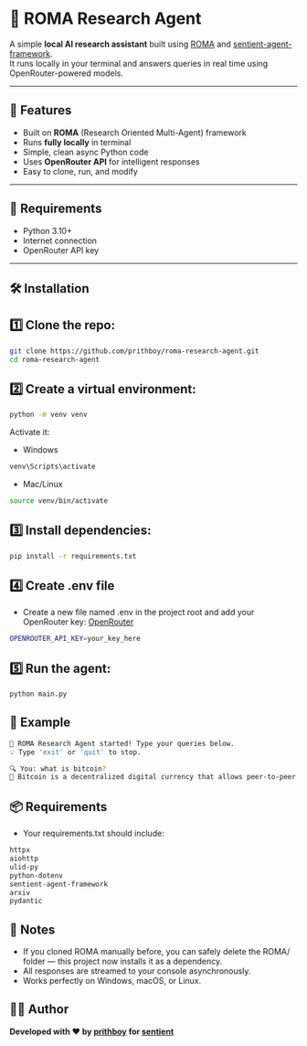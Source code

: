 # 🤖 ROMA Research Agent

A simple **local AI research assistant** built using [ROMA](https://github.com/sentient-agi/ROMA) and [sentient-agent-framework](https://pypi.org/project/sentient-agent-framework/).  
It runs locally in your terminal and answers queries in real time using OpenRouter-powered models.

---

## 🚀 Features

- Built on **ROMA** (Research Oriented Multi-Agent) framework  
- Runs **fully locally** in terminal  
- Simple, clean async Python code  
- Uses **OpenRouter API** for intelligent responses  
- Easy to clone, run, and modify


---

## 🧰 Requirements
- Python 3.10+
- Internet connection
- OpenRouter API key

---

## 🛠️ Installation

## 1️⃣ Clone the repo:
```bash
git clone https://github.com/prithboy/roma-research-agent.git
cd roma-research-agent
```

## 2️⃣ Create a virtual environment:
```bash
python -m venv venv
```
Activate it:
* Windows
```bash
venv\Scripts\activate
```
* Mac/Linux
```bash
source venv/bin/activate
```

## 3️⃣ Install dependencies:
```bash
pip install -r requirements.txt
```

## 4️⃣ Create .env file
* Create a new file named .env in the project root and add your OpenRouter key: [OpenRouter](https://openrouter.ai/)
```bash
OPENROUTER_API_KEY=your_key_here
```

## 5️⃣ Run the agent:
```bash
python main.py
```

## 👾 Example
```bash
🤖 ROMA Research Agent started! Type your queries below.
💡 Type 'exit' or 'quit' to stop.

🔍 You: what is bitcoin?
💬 Bitcoin is a decentralized digital currency that allows peer-to-peer transactions...
```

## 📦 Requirements
* Your requirements.txt should include:
```bash
httpx
aiohttp
ulid-py
python-dotenv
sentient-agent-framework
arxiv
pydantic
```

## 🧠 Notes
* If you cloned ROMA manually before, you can safely delete the ROMA/ folder — this project now installs it as a dependency.
* All responses are streamed to your console asynchronously.
* Works perfectly on Windows, macOS, or Linux.

## 👨‍💻 Author
 **Developed with ❤️ by [prithboy](https://x.com/Prith_boy) for [sentient](https://x.com/SentientAGI)**

